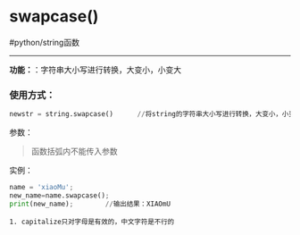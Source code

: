 # swapcase()
#python/string函数

---

**功能：**：字符串大小写进行转换，大变小，小变大

### 使用方式：
```python
newstr = string.swapcase()		//将string的字符串大小写进行转换，大变小，小变大传给newstr
```
参数：
>函数括弧内不能传入参数

实例：
```python
name = 'xiaoMu';
new_name=name.swapcase();
print(new_name);		//输出结果：XIAOmU
```

```ad-warning
1. capitalize只对字母是有效的，中文字符是不行的

```